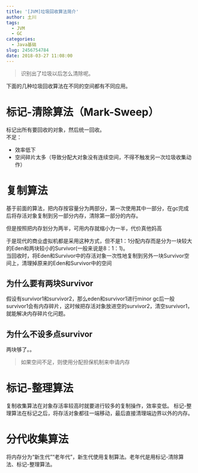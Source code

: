```yaml
---
title: '[JVM]垃圾回收算法简介'
author: 土川
tags:
  - JVM
  - GC
categories:
  - Java基础
slug: 2456754784
date: 2018-03-27 11:08:00
---
```

> 识别出了垃圾以后怎么清除呢。

<!--more-->
下面的几种垃圾回收算法在不同的空间都有不同应用。
# 标记-清除算法（Mark-Sweep）
标记出所有要回收的对象，然后统一回收。  
不足：
* 效率低下 
* 空间碎片太多（导致分配大对象没有连续空间，不得不触发另一次垃圾收集动作）

# 复制算法
基于前面的算法，把内存按容量分为两部分，第一次使用其中一部分，在gc完成后将存活对象复制到另一部分内存，清除第一部分的内存。

但是按照把内存划分为两半，可用内存就缩小为一半，代价真他妈高

于是现代的商业虚拟机都是采用这种方式，但不是1：1分配内存而是分为一块较大的Eden和两块较小的Survivor(一般来说是8：1：1)。  
当回收时，将Eden和Survivor中的存活对象一次性地复制到另外一块Survivor空间上，清理掉原来的Eden和Survivor中的空间

## 为什么要有两块Survivor
假设有survivor1和survivor2，那么eden和survivor1进行minor gc后一般survivor1会有内存碎片，这时候把存活对象放进空的survivor2，清空survivor1，就能解决内存碎片化问题。
## 为什么不设多点survivor
两块够了。。

> 如果空间不足，则使用分配担保机制来申请内存

# 标记-整理算法
复制收集算法在对象存活率较高时就要进行较多的复制操作，效率变低。
标记-整理算法在标记之后，将存活对象都往一端移动，最后直接清理端边界以外的内存。

# 分代收集算法
将内存分为“新生代”“老年代”，新生代使用复制算法。老年代是用标记-清除算法、标记-整理算法。